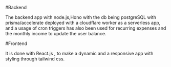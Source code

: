 #Backend

The backend app with node.js,Hono with the db being postgreSQL with prisma/accelerate deployed with a cloudflare worker as a serverless app, and a usage of cron triggers has also been used for recurring expenses and the monthly income to update the user balance.

#Frontend

It is done with React.js , to make a dynamic and a responsive app with styling through tailwind css.
